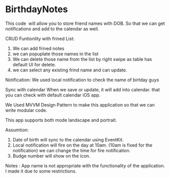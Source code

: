 # BirthdayNotes 

This code  will allow you to store friend names with DOB. So that we can get notifications and add to the calendar as well.

CRUD Funtionlity with frined List:

1. We can add frined notes
2. we can popuplate those names in the list
3. We can delete those name from the list by right swipe as table has default UI for delete.
4. we can select any existing frind name and can update.

Notification:
We used local notification to check the name of birtday guys


Sync with calendar
When we save or update, it will add into calendar. that you can check with default calendar iOS app.



We Used MVVM Design Pattern to make this application so that we can write modular code.

This app supports both mode landscape and portrait.

Assumtion:
1. Date of birth will sync to the calendar using EventKit.
2. Local notification will fire on the day at 10am. (10am is fixed for the notification) we can change the time for fire notification.
3. Budge number will show on the icon.

Notes : App name is not appropriate with the functionality of the application. I made it due to some restrictions.







